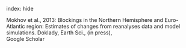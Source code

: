 index: hide

<div class="Citation">

  <div class="Citation-body">
    <div class="Citation-text">Mokhov et al., 2013: Blockings in the Northern Hemisphere and Euro-Atlantic region: Estimates of changes from reanalyses data and model simulations. <span class="Article-journal">Doklady, Earth Sci., </span><span class="Article-volume">(in press), </span></div>
    <div class="Citation-links">
      <div class="CitationLink" data-href="https://scholar.google.com/scholar?q=Blockings+in+the+Northern+Hemisphere+and+Euro-Atlantic+region%3A+Estimates+of+changes+from+reanalyses+data+and+model+simulations">
        <div class="CitationLink-icon CitationLink-Scholar"></div>
        <div class="CitationLink-text">Google Scholar</div>
      </div>
    </div>
  </div>
</div>


<div class="Citation-copy">

</div>